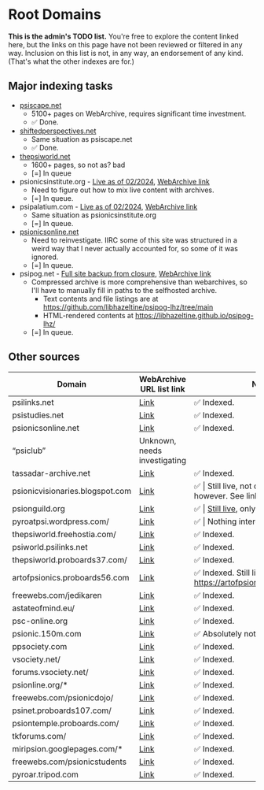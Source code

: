 # Root Domains
**This is the admin's TODO list.**
You're free to explore the content linked here, but the links on this page have not been reviewed or filtered in any way.
Inclusion on this list is not, in any way, an endorsement of any kind. (That's what the other indexes are for.)

## Major indexing tasks
 - [psiscape.net](https://web.archive.org/web/*/http://www.psiscape.net/*)
   - 5100+ pages on WebArchive, requires significant time investment.
   -  ✅ Done.
 - [shiftedperspectives.net](https://web.archive.org/web/*/shiftedperspectives.net*) 
   - Same situation as psiscape.net
   - ✅ Done.
 - [thepsiworld.net](https://web.archive.org/web/*/http://www.thepsiworld.net/*)
   - 1600+ pages, so not as? bad
   - [=] In queue
 - psionicsinstitute.org - [Live as of 02/2024](https://www.psionicsinstitute.org/), [WebArchive link](https://web.archive.org/web/*/https://www.psionicsinstitute.org*) 
   - Need to figure out how to mix live content with archives.
   - [=] In queue.
 - psipalatium.com - [Live as of 02/2024](http://www.psipalatium.com/index.php), [WebArchive link](https://web.archive.org/web/*/http://www.psipalatium.com/*) 
   - Same situation as psionicsinstitute.org
   - [=] In queue.
 - [psionicsonline.net](https://web.archive.org/web/*/psionicsonline.net*)
   - Need to reinvestigate. IIRC some of this site was structured in a weird way that I never actually accounted for, so some of it was ignored.
   - [=] In queue.
 - psipog.net - [Full site backup from closure](https://web.archive.org/web/20130321035504/http://www.psipog.net/), [WebArchive link](https://web.archive.org/web/*/http://www.psipog.net/*)
   - Compressed archive is more comprehensive than webarchives, so I'll have to manually fill in paths to the selfhosted archive.
      - Text contents and file listings are at https://github.com/libhazeltine/psipog-lhz/tree/main
      - HTML-rendered contents at https://libhazeltine.github.io/psipog-lhz/
   - [=] In queue.

## Other sources
| Domain | WebArchive URL list link | Notes |
| ------ | ------------------------ | ------|
psilinks.net | [Link](https://web.archive.org/web/\*/psilinks.net*) | ✅ Indexed.
psistudies.net | [Link](https://web.archive.org/web/\*/psistudies.net*) | ✅ Indexed.
psionicsonline.net | [Link](https://web.archive.org/web/\*/psionicsonline.net*) | ✅ Indexed.
“psiclub”  | Unknown, needs investigating | 
tassadar-archive.net | [Link](https://web.archive.org/web/\*/tassadar-archive.net*) | ✅ Indexed.
psionicvisionaries.blogspot.com | [Link](https://http://psionicvisionaries.blogspot.com/) | ✅ \| Still live, not on Wayback however. See link.
psionguild.org | [Link](https://web.archive.org/web/*/psionguild.org*) | ✅ \| [Still live](https://www.thepsionguild.org), only partially archived.
pyroatpsi.wordpress.com/ | [Link](https://web.archive.org/web/\*/pyroatpsi.wordpress.com*) | ✅ \| Nothing interesting.
thepsiworld.freehostia.com/ | [Link](https://web.archive.org/web/\*/http://thepsiworld.freehostia.com/*) |  ✅ Indexed.
psiworld.psilinks.net | [Link](https://web.archive.org/web/*/http://psiworld.psilinks.net) |  ✅ Indexed.
thepsiworld.proboards37.com/ | [Link](https://web.archive.org/web\/*/http://thepsiworld.proboards37.com/*)|  ✅ Indexed.
artofpsionics.proboards56.com | [Link](https://web.archive.org/web/*/artofpsionics.proboards56.com*) | ✅ Indexed. Still live at https://artofpsionics.proboards.com/. 
freewebs.com/jedikaren | [Link](https://web.archive.org/web/*/http://freewebs.com/jedikaren/*) | ✅ Indexed.
astateofmind.eu/ | [Link](https://web.archive.org/web/\*/astateofmind.eu/*) | ✅ Indexed.
psc-online.org | [Link](https://web.archive.org/web/\*/psc-online.org*) | ✅ Indexed.
psionic.150m.com | [Link](https://web.archive.org/web/\*/psionic.150m.com/*) | ✅ Absolutely nothing interesting
ppsociety.com | [Link](https://web.archive.org/web/\*/www.ppsociety.com/*) | ✅ Indexed.
vsociety.net/ | [Link](https://web.archive.org/web/\*/vsociety.net*) | ✅ Indexed.
forums.vsociety.net/ | [Link](https://web.archive.org/web/\*/forums.vsociety.net*) | ✅ Indexed.
psionline.org/* | [Link](https://web.archive.org/web/\*/psionline.org*) | ✅ Indexed.
freewebs.com/psionicdojo/ | [Link](https://web.archive.org/web/\*/http://www.freewebs.com/psionicdojo/*) | ✅ Indexed.
psinet.proboards107.com/ | [Link](https://web.archive.org/web/\*/http://psinet.proboards107.com/*) | ✅ Indexed.
psiontemple.proboards.com/ | [Link](https://web.archive.org/web/\*/http://psiontemple.proboards.com/*) | ✅ Indexed.
tkforums.com/ | [Link](https://web.archive.org/web/\*/http://www.tkforums.com/*) | ✅ Indexed.
miripsion.googlepages.com/* | [Link](https://web.archive.org/web/\*/http://miripsion.googlepages.com/*) | ✅ Indexed.
freewebs.com/psionicstudents | [Link](https://web.archive.org/web/*/http://www.freewebs.com/psionicstudents/*) | ✅ Indexed.
pyroar.tripod.com | [Link](https://web.archive.org/web/*/http://pyroar.tripod.com/*) | ✅ Indexed.

